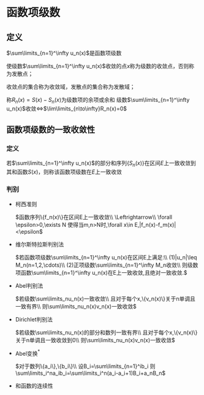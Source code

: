 # 函数项级数

## 定义

$\sum\limits_{n=1}^\infty u_n(x)$是函数项级数

使级数$\sum\limits_{n=1}^\infty u_n(x)$收敛的点$x$称为级数的收敛点，否则称为发散点；

收敛点的集合称为收敛域，发散点的集合称为发散域；

称$R_n(x)=S(x)-S_n(x)$为级数项的余项或余和
级数$\sum\limits_{n=1}^\infty u_n(x)$收敛$\Leftrightarrow$$\lim\limits_{n\to\infty}R_n(x)=0$

## 函数项级数的一致收敛性

### 定义

若$\sum\limits_{n=1}^\infty u_n(x)$的部分和序列$\{S_n(x)\}$在区间$E$上一致收敛到其和函数$S(x)$，则称该函数项级数在$E$上一致收敛

### 判别

- 柯西准则

  $函数序列\{f_n(x)\}在区间E上一致收敛\\
  \Leftrightarrow\\
  \forall \epsilon>0,\exists N 使得当m,n>N时,\forall x\in E,|f_n(x)-f_m(x)|<\epsilon$

- 维尔斯特拉斯判别法

  $若函数项级数\sum\limits_{n=1}^\infty u_n(x)在区间E上满足:\\
  (1)|u_n|\leq M_n(n=1,2,\cdots)\\
  (2)正项级数\sum\limits_{n=1}^\infty M_n收敛\\
  则级数项函数\sum\limits_{n=1}^\infty u_n(x)在E上一致收敛,且绝对一致收敛.$

- Abel判别法

  $若级数\sum\limits_nu_n(x)一致收敛\\
  且对于每个x,\{v_n(x)\}关于n单调且一致有界\\
  则\sum\limits_nu_n(x)v_n(x)一致收敛$

- Dirichlet判别法

   $若级数\sum\limits_nu_n(x)的部分和数列一致有界\\
  且对于每个x,\{v_n(x)\}关于n单调且一致收敛到0\\
  则\sum\limits_nu_n(x)v_n(x)一致收敛$

- Abel变换$^*$

  $对于数列\{a_i\},\{b_i\}\\
  设B_i=\sum\limits_{n=1}^ib_i
  则\sum\limits_i^na_ib_i=\sum\limits_i^n(a_i-a_i+1)B_i+a_nB_n$

- 和函数的连续性